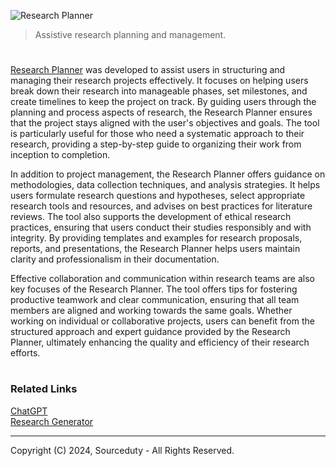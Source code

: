 ![Research Planner](https://github.com/user-attachments/assets/08cc6b47-a7f5-4b09-ad13-91c056f8a7c6)

> Assistive research planning and management.

#

[Research Planner](https://chatgpt.com/g/g-hdPLRuZph-research-planner) was developed to assist users in structuring and managing their research projects effectively. It focuses on helping users break down their research into manageable phases, set milestones, and create timelines to keep the project on track. By guiding users through the planning and process aspects of research, the Research Planner ensures that the project stays aligned with the user's objectives and goals. The tool is particularly useful for those who need a systematic approach to their research, providing a step-by-step guide to organizing their work from inception to completion.

In addition to project management, the Research Planner offers guidance on methodologies, data collection techniques, and analysis strategies. It helps users formulate research questions and hypotheses, select appropriate research tools and resources, and advises on best practices for literature reviews. The tool also supports the development of ethical research practices, ensuring that users conduct their studies responsibly and with integrity. By providing templates and examples for research proposals, reports, and presentations, the Research Planner helps users maintain clarity and professionalism in their documentation.

Effective collaboration and communication within research teams are also key focuses of the Research Planner. The tool offers tips for fostering productive teamwork and clear communication, ensuring that all team members are aligned and working towards the same goals. Whether working on individual or collaborative projects, users can benefit from the structured approach and expert guidance provided by the Research Planner, ultimately enhancing the quality and efficiency of their research efforts.

#
### Related Links

[ChatGPT](https://github.com/sourceduty/ChatGPT)
<br>
[Research Generator](https://chatgpt.com/g/g-uxHzF0xR5-research-generator)

***
Copyright (C) 2024, Sourceduty - All Rights Reserved.
